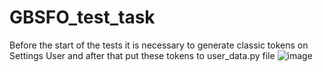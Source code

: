 # GBSFO_test_task

Before the start of the tests it is necessary to generate classic tokens on Settings User and after that
put these tokens to user_data.py file
![image](https://user-images.githubusercontent.com/16280704/232920973-4461c1a7-0274-4bda-b00e-1ed8aa1c77e1.png)
